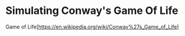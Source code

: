 # Simulating Conway's Game Of Life

Game of Life[https://en.wikipedia.org/wiki/Conway%27s_Game_of_Life]
